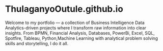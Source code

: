 # ThulaganyoOutule.github.io
Welcome to my portfolio — a collection of Business Intelligence Data Analytics-driven projects where I transform raw information into clear insights. From BPMN, Financial Analysis, Databases, PowerBi, Excel, SQL, Spotfire, Tableau, Python,Machine Learning with analytical problem solving skills and storytelling, I do it all.
